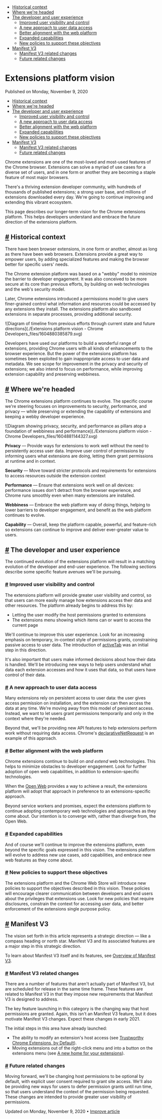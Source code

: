 

*   [Historical context](https://developer.chrome.com/docs/extensions/mv3/intro/platform-vision/#historical-context)
*   [Where we're headed](https://developer.chrome.com/docs/extensions/mv3/intro/platform-vision/#where-were-headed)
*   [The developer and user experience](https://developer.chrome.com/docs/extensions/mv3/intro/platform-vision/#the-developer-and-user-experience)
    *   [Improved user visibility and control](https://developer.chrome.com/docs/extensions/mv3/intro/platform-vision/#improved-user-visibility-and-control)
    *   [A new approach to user data access](https://developer.chrome.com/docs/extensions/mv3/intro/platform-vision/#a-new-approach-to-user-data-access)
    *   [Better alignment with the web platform](https://developer.chrome.com/docs/extensions/mv3/intro/platform-vision/#better-alignment-with-the-web-platform)
    *   [Expanded capabilities](https://developer.chrome.com/docs/extensions/mv3/intro/platform-vision/#expanded-capabilities)
    *   [New policies to support these objectives](https://developer.chrome.com/docs/extensions/mv3/intro/platform-vision/#new-policies-to-support-these-objectives)
*   [Manifest V3](https://developer.chrome.com/docs/extensions/mv3/intro/platform-vision/#manifest-v3)
    *   [Manifest V3 related changes](https://developer.chrome.com/docs/extensions/mv3/intro/platform-vision/#manifest-v3-related-changes)
    *   [Future related changes](https://developer.chrome.com/docs/extensions/mv3/intro/platform-vision/#future-related-changes)

Extensions platform vision
==========================

Published on Monday, November 9, 2020



*   [Historical context](https://developer.chrome.com/docs/extensions/mv3/intro/platform-vision/#historical-context)
*   [Where we're headed](https://developer.chrome.com/docs/extensions/mv3/intro/platform-vision/#where-were-headed)
*   [The developer and user experience](https://developer.chrome.com/docs/extensions/mv3/intro/platform-vision/#the-developer-and-user-experience)
    *   [Improved user visibility and control](https://developer.chrome.com/docs/extensions/mv3/intro/platform-vision/#improved-user-visibility-and-control)
    *   [A new approach to user data access](https://developer.chrome.com/docs/extensions/mv3/intro/platform-vision/#a-new-approach-to-user-data-access)
    *   [Better alignment with the web platform](https://developer.chrome.com/docs/extensions/mv3/intro/platform-vision/#better-alignment-with-the-web-platform)
    *   [Expanded capabilities](https://developer.chrome.com/docs/extensions/mv3/intro/platform-vision/#expanded-capabilities)
    *   [New policies to support these objectives](https://developer.chrome.com/docs/extensions/mv3/intro/platform-vision/#new-policies-to-support-these-objectives)
*   [Manifest V3](https://developer.chrome.com/docs/extensions/mv3/intro/platform-vision/#manifest-v3)
    *   [Manifest V3 related changes](https://developer.chrome.com/docs/extensions/mv3/intro/platform-vision/#manifest-v3-related-changes)
    *   [Future related changes](https://developer.chrome.com/docs/extensions/mv3/intro/platform-vision/#future-related-changes)

Chrome extensions are one of the most-loved and most-used features of the Chrome browser. Extensions can solve a myriad of use cases for a diverse set of users, and in one form or another they are becoming a staple feature of most major browsers.

There's a thriving extension developer community, with hundreds of thousands of published extensions; a strong user base, and millions of extensions downloaded every day. We're going to continue improving and extending this vibrant ecosystem.

This page describes our longer-term vision for the Chrome extensions platform. This helps developers understand and embrace the future direction of the extensions platform.

[#](https://developer.chrome.com/docs/extensions/mv3/intro/platform-vision/#historical-context) Historical context
------------------------------------------------------------------------------------------------------------------

There have been browser extensions, in one form or another, almost as long as there have been web browsers. Extensions provide a great way to empower users, by adding specialized features and making the browser better for specific users' needs.

The Chrome extension platform was based on a "webby" model to minimize the barrier to developer engagement. It was also conceived to be more secure at its core than previous efforts, by building on web technologies and the web's security model.

Later, Chrome extensions introduced a permissions model to give users finer-grained control what information and resources could be accessed by any extensions they install. The extensions platform also sandboxed extensions in separate processes, providing additional security.

![Diagram of timeline from previous efforts through current state and future directions](./Extensions platform vision - Chrome Developers_files/1604880385879.svg)

Developers have used our platforms to build a wonderful range of extensions, providing Chrome users with all kinds of enhancements to the browser experience. But the power of the extensions platform has sometimes been exploited to gain inappropriate access to user data and metadata. We see scope for improvement in the privacy and security of extensions; we also intend to focus on performance, while improving extension capability and preserving webbiness.

[#](https://developer.chrome.com/docs/extensions/mv3/intro/platform-vision/#where-were-headed) Where we're headed
-----------------------------------------------------------------------------------------------------------------

The Chrome extensions platform continues to evolve. The specific course we're steering focuses on improvements to security, performance, and privacy — while preserving or extending the capability of extensions and keeping a webby developer experience.

![Diagram showing privacy, security, and performance as pillars atop a foundation of webbiness and performance](./Extensions platform vision - Chrome Developers_files/1604881144327.svg)

**Privacy** — Provide ways for extensions to work well without the need to persistently access user data. Improve user control of permissions by informing users what extensions are doing, letting them grant permissions at runtime and in context.

**Security** — Move toward stricter protocols and requirements for extensions to access resources outside the extension context

**Performance** — Ensure that extensions work well on all devices: performance issues don't detract from the browser experience, and Chrome runs smoothly even when many extensions are installed.

**Webbiness** — Embrace the web platform way of doing things, helping to lower barriers to developer engagement, and benefit as the web platform continues to evolve.

**Capability** — Overall, keep the platform capable, powerful, and feature-rich so extensions can continue to improve and deliver ever-greater value to users.

[#](https://developer.chrome.com/docs/extensions/mv3/intro/platform-vision/#the-developer-and-user-experience) The developer and user experience
------------------------------------------------------------------------------------------------------------------------------------------------

The continued evolution of the extensions platform will result in a matching evolution of the developer and end-user experience. The following sections describe some specific feature avenues we'll be pursuing.

### [#](https://developer.chrome.com/docs/extensions/mv3/intro/platform-vision/#improved-user-visibility-and-control) Improved user visibility and control

The extensions platform will provide greater user visibility and control, so that users can more easily manage how extensions access their data and other resources. The platform already begins to address this by:

*   Letting the user modify the host permissions granted to extensions
*   The extensions menu showing which items can or want to access the current page

We'll continue to improve this user experience. Look for an increasing emphasis on temporary, in-context style of permissions grants, constraining passive access to user data. The introduction of [activeTab](https://developer.chrome.com/extensions/activeTab/) was an initial step in this direction.

It's also important that users make informed decisions about how their data is handled. We'll be introducing new ways to help users understand what data each extension accesses and how it uses that data, so that users have control of their data.

### [#](https://developer.chrome.com/docs/extensions/mv3/intro/platform-vision/#a-new-approach-to-user-data-access) A new approach to user data access

Many extensions rely on persistent access to user data: the user gives access permission on installation, and the extension can then access the data at any time. We're moving away from this model of persistent access. Instead, we want to let users grant permissions temporarily and only in the context where they're needed.

Beyond that, we'll be providing new API features to help extensions perform work without requiring data access. Chrome's [declarativeNetRequest](https://developer.chrome.com/extensions/declarativeNetRequest/) is an example of this approach.

### [#](https://developer.chrome.com/docs/extensions/mv3/intro/platform-vision/#better-alignment-with-the-web-platform) Better alignment with the web platform

Chrome extensions continue to build on _and extend_ web technologies. This helps to minimize obstacles to developer engagement. Look for further adoption of open web capabilities, in addition to extension-specific technologies.

When the [Open Web](https://www.w3.org/wiki/Open_Web_Platform) provides a way to achieve a result, the extensions platform will adopt that approach in preference to an extensions-specific approach.

Beyond service workers and promises, expect the extensions platform to continue adopting contemporary web technologies and approaches as they come about. Our intention is to converge with, rather than diverge from, the Open Web.

### [#](https://developer.chrome.com/docs/extensions/mv3/intro/platform-vision/#expanded-capabilities) Expanded capabilities

And of course we'll continue to improve the extensions platform, even beyond the specific goals expressed in this vision. The extensions platform will evolve to address new use cases, add capabilities, and embrace new web features as they come about.

### [#](https://developer.chrome.com/docs/extensions/mv3/intro/platform-vision/#new-policies-to-support-these-objectives) New policies to support these objectives

The extensions platform and the Chrome Web Store will introduce new policies to support the objectives described in this vision. These policies will encourage clearer communication between developers and end users about the privileges that extensions use. Look for new policies that require disclosures, constrain the context for accessing user data, and better enforcement of the extensions single purpose policy.

[#](https://developer.chrome.com/docs/extensions/mv3/intro/platform-vision/#manifest-v3) Manifest V3
----------------------------------------------------------------------------------------------------

The vision set forth in this article represents a strategic direction — like a compass heading or north star. Manifest V3 and its associated features are a major step in this strategic direction.

To learn about Manifest V3 itself and its features, see [Overview of Manifest V3](https://developer.chrome.com/docs/extensions/mv3/intro/mv3-overview/).

### [#](https://developer.chrome.com/docs/extensions/mv3/intro/platform-vision/#manifest-v3-related-changes) Manifest V3 related changes

There are a number of features that aren't actually part of Manifest V3, but are scheduled for release in the same time frame. These features are related to Manifest V3 in that they impose new requirements that Manifest V3 is designed to address.

The key feature launching in this category is the changing way that host permissions are granted. Again, this isn't an Manifest V3 feature, but it does motivate Manifest V3 changes. Expect these changes in early 2021.

The initial steps in this area have already launched:

*   The ability to modify an extension's host access (see [Trustworthy Chrome Extensions, by Default](https://blog.chromium.org/2018/10/trustworthy-chrome-extensions-by-default.html)).
*   Moving extensions out of the right-click menu and into a button on the extensions menu (see [A new home for your extensions](https://blog.google/products/chrome/more-intuitive-privacy-and-security-controls-chrome/#:~:text=A%20new%20home%20for%20your%20extensions)).

### [#](https://developer.chrome.com/docs/extensions/mv3/intro/platform-vision/#future-related-changes) Future related changes

Moving forward, we'll be changing host permissions to be optional by default, with explicit user consent required to grant site access. We'll also be providing new ways for users to defer permission grants until run time, so that users understand the context of the permission being requested. These changes are intended to provide greater user visibility of permissions.

Updated on Monday, November 9, 2020 • [Improve article](https://github.com/GoogleChrome/developer.chrome.com/blob/main/site/en/docs/extensions/mv3/intro/platform-vision/index.md)

